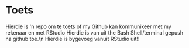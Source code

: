 # Toets
Hierdie is 'n repo om te toets of my Github kan kommunikeer met my rekenaar en met RStudio
Hierdie is van uit the Bash Shell/terminal gepush na github toe.\n
Hierdie is bygevoeg vanuit RStudio uit!!

